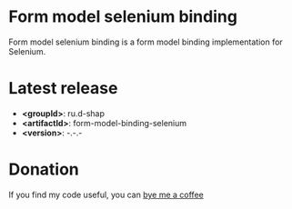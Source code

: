Form model selenium binding
===========================
Form model selenium binding is a form model binding implementation for Selenium.

Latest release
==============
* **&lt;groupId&gt;**: ru.d-shap
* **&lt;artifactId&gt;**: form-model-binding-selenium
* **&lt;version&gt;**: -.-.-

Donation
========
If you find my code useful, you can [bye me a coffee](https://www.paypal.me/dshapovalov)

